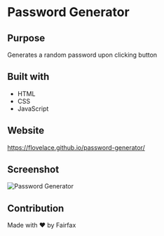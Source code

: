 # Password Generator
## Purpose
Generates a random password upon clicking button

## Built with
* HTML
* CSS
* JavaScript

## Website
https://flovelace.github.io/password-generator/

## Screenshot
![Password Generator](https://user-images.githubusercontent.com/86391225/132959549-d6f241de-b065-46c0-b023-7d235a8a61f4.png)

## Contribution
Made with ❤️ by Fairfax